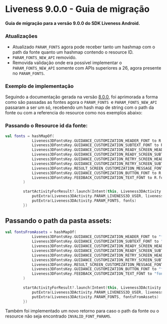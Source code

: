 # Liveness 9.0.0 - Guia de migração

#### Guia de migração para a versão 9.0.0 do SDK Liveness Android.

### Atualizações

- Atualizado `PARAM_FONTS` agora pode receber tanto um hashmap com o path da fonte quanto um hashmap contendo o resource ID.
- `PARAM_FONTS_NEW_API` removido.
- Removida validação onde era possível implementar o `PARAM_FONTS_NEW_API` somente com APIs superiores a 26, agora presente no `PARAM_FONTS`.

### Exemplo de implementação

Seguindo a documentação gerada na versão [8.0.0](https://github.com/oititec/liveness-android-sdk/edit/main/Documentation/Migration-Guide-8.0.0.md), foi aprimorada a forma como são passadas as fontes agora o `PARAM_FONTS `e `PARAM_FONTS_NEW_API ` passaram a ser um só, recebendo um hash map de string com o path da fonte ou com a referencia do resource como nos exemplos abaixo:

### Passando o Resource id da fonte:
```kotlin
val fonts = hashMapOf(
            Liveness3DFontsKey.GUIDANCE_CUSTOMIZATION_HEADER_FONT to R.font.vinasans_regular,
            Liveness3DFontsKey.GUIDANCE_CUSTOMIZATION_SUBTEXT_FONT to R.font.vinasans_regular,
            Liveness3DFontsKey.GUIDANCE_CUSTOMIZATION_READY_SCREEN_HEADER_FONT to R.font.vinasans_regular,
            Liveness3DFontsKey.GUIDANCE_CUSTOMIZATION_READY_SCREEN_SUBTEXT_FONT to R.font.vinasans_regular,
            Liveness3DFontsKey.GUIDANCE_CUSTOMIZATION_RETRY_SCREEN_HEADER_FONT to R.font.vinasans_regular,
            Liveness3DFontsKey.GUIDANCE_CUSTOMIZATION_RETRY_SCREEN_SUBTEXT_FONT to R.font.vinasans_regular,
            Liveness3DFontsKey.RESULT_SCREEN_CUSTOMIZATION_MESSAGE_FONT to R.font.vinasans_regular,
            Liveness3DFontsKey.GUIDANCE_CUSTOMIZATION_BUTTON_FONT to R.font.vinasans_regular,
            Liveness3DFontsKey.FEEDBACK_CUSTOMIZATION_TEXT_FONT to R.font.vinasans_regular
        )
        
        startActivityForResult?.launch(Intent(this, Liveness3DActivity::class.java).apply {
            putExtra(Liveness3DActivity.PARAM_LIVENESS3D_USER, liveness3DUser)
            putExtra(Liveness3DActivity.PARAM_FONTS, fonts)
        })
```
## Passando o path da pasta assets:
```kotlin
val fontsFromAssets = hashMapOf(
            Liveness3DFontsKey.GUIDANCE_CUSTOMIZATION_HEADER_FONT to "fonts/vinasans_regular.ttf",
            Liveness3DFontsKey.GUIDANCE_CUSTOMIZATION_SUBTEXT_FONT to "fonts/vinasans_regular.ttf",
            Liveness3DFontsKey.GUIDANCE_CUSTOMIZATION_READY_SCREEN_HEADER_FONT to "fonts/vinasans_regular.ttf",
            Liveness3DFontsKey.GUIDANCE_CUSTOMIZATION_READY_SCREEN_SUBTEXT_FONT to "fonts/vinasans_regular.ttf",
            Liveness3DFontsKey.GUIDANCE_CUSTOMIZATION_RETRY_SCREEN_HEADER_FONT to "fonts/vinasans_regular.ttf",
            Liveness3DFontsKey.GUIDANCE_CUSTOMIZATION_RETRY_SCREEN_SUBTEXT_FONT to "fonts/vinasans_regular.ttf",
            Liveness3DFontsKey.RESULT_SCREEN_CUSTOMIZATION_MESSAGE_FONT to "fonts/vinasans_regular.ttf",
            Liveness3DFontsKey.GUIDANCE_CUSTOMIZATION_BUTTON_FONT to "fonts/vinasans_regular.ttf",
            Liveness3DFontsKey.FEEDBACK_CUSTOMIZATION_TEXT_FONT to "fonts/vinasans_regular.ttf"
        )
        
        startActivityForResult?.launch(Intent(this, Liveness3DActivity::class.java).apply {
            putExtra(Liveness3DActivity.PARAM_LIVENESS3D_USER, liveness3DUser)
            putExtra(Liveness3DActivity.PARAM_FONTS, fontsFromAssets)
        })
```

Também foi implementado um novo retorno para caso o path da fonte ou o resource não seja encontrado `INVALID_FONT_PARAMS`.
